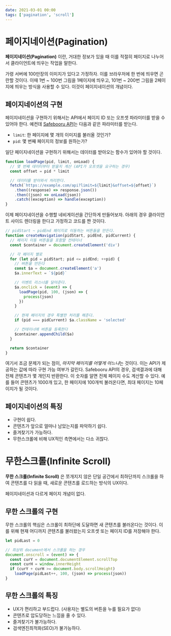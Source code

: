 ```yaml
---
date: 2021-03-01 00:00
tags: ['pagination', 'scroll']
---
```


# 페이지네이션(Pagination)

**페이지네이션(Pagination)** 이란, 거대한 정보가 있을 때 이를 적절히 페이지로 나누어서 클라이언트에 띄우는 작업을 말한다.

가령 서버에 100만장의 이미지가 있다고 가정하자. 이를 브라우저에 한 번에 띄우면 곤란할 것이다. 이때 1번 ~ 100번 그림을 1페이지에 띄우고, 101번 ~ 200번 그림을 2페이지에 띄우는 방식을 사용할 수 있다. 이것이 페이지네이션의 개념이다.

## 페이지네이션의 구현

페이지네이션을 구현하기 위해서는 API에서 페이지 ID 또는 오프셋 파라미터를 받을 수 있어야 한다. 예컨데 [Safebooru API](https://safebooru.org/index.php?page=help&topic=dapi)는 다음과 같은 파라미터를 받는다.

- `limit`: 한 페이지에 몇 개의 이미지를 불러올 것인가?
- `pid`: 몇 번째 페이지의 정보를 원하는가?

일단 페이지네이션을 구현하기 위해서는 데이터를 받아오는 함수가 있어야 할 것이다.

```javascript
function loadPage(pid, limit, onLoad) {
  // 몇 번째 데이터부터 받을지 계산 (API가 오프셋을 요구하는 경우)
  const offset = pid * limit

  // 데이터를 받아와서 처리한다.
  fetch(`https://example.com/api?limit=${limit}&offset=${offset}`)
    .then((response) => response.json())
    .then((json) => onLoad(json))
    .catch((exception) => handle(exception))
}
```

이제 페이지네이션을 수행할 네비게이션을 간단하게 만들어보자. 아래의 경우 클라이언트 사이드 렌더링을 한다고 가정하고 코드를 짠 것이다.

```javascript
// pidStart ~ pidEnd 페이지로 이동하는 버튼들을 만든다.
function createNavigation(pidStart, pidEnd, pidCurrent) {
  // 페이지 이동 버튼들을 포함할 컨테이너
  const $container = document.createElement('div')

  // 각 페이지 별로
  for (let pid = pidStart; pid <= pidEnd; ++pid) {
    // 버튼을 만든다
    const $a = document.createElement('a')
    $a.innerText = `${pid}`

    // 이벤트 리스너를 달아준다.
    $a.onclick = (event) => {
      loadPage(pid, 100, (json) => {
        process(json)
      })
    }

    // 현재 페이지의 경우 특별한 처리를 해준다.
    if (pid === pidCurrent) $a.className = 'selected'

    // 컨테이너에 버튼을 등록한다
    $container.appendChild($a)
  }

  return $container
}
```

여기서 조금 문제가 되는 점이, *마지막 페이지를 어떻게 아느냐*는 것이다. 이는 API가 제공하는 값에 따라 구현 가능 여부가 갈린다. Safebooru API의 경우, 검색결과에 대해 전체 콘텐츠가 몇 개인지 반환한다. 이 숫자를 알면 전체 페이지 수도 계산할 수 있다. 예를 들어 콘텐츠가 1000개 있고, 한 페이지에 100개씩 불러온다면, 최대 페이지는 10페이지가 될 것이다.

## 페이지네이션의 특징

- 구현이 쉽다.
- 콘텐츠가 앞으로 얼마나 남았는지를 파악하기 쉽다.
- 즐겨찾기가 가능하다.
- 무한스크롤에 비해 UX적인 측면에서는 다소 귀찮다.

# 무한스크롤(Infinite Scroll)

**무한 스크롤(Infinite Scroll)** 은 쪼개지지 않은 단일 공간에서 최하단까지 스크롤을 하여 콘텐츠를 다 읽을 때, 새로운 콘텐츠를 로드하는 방식의 UX이다.

페이지네이션과 다르게 페이지 개념이 없다.

## 무한 스크롤의 구현

무한 스크롤의 핵심은 스크롤이 최하단에 도달하면 새 콘텐츠를 불러온다는 것이다. 이를 위해 현재 어디까지 콘텐츠를 불러왔는지 오프셋 또는 페이지 ID를 저장해야 한다.

```javascript
let pidLast = 0

// 최상위 document에서 스크롤을 하는 경우
document.onscroll = (event) => {
  const curY = document.documentElement.scrollTop
  const curH = window.innerHeight
  if (curY + curH >= document.body.scrollHeight)
    loadPage(pidLast++, 100, (json) => process(json))
}
```

## 무한 스크롤의 특징

- UX가 편리하고 부드럽다. (사용자는 별도의 버튼을 누를 필요가 없다)
- 콘텐츠로 압도당하는 느낌을 줄 수 있다.
- 즐겨찾기가 불가능하다.
- 검색엔진최적화(SEO)가 불가능하다.
